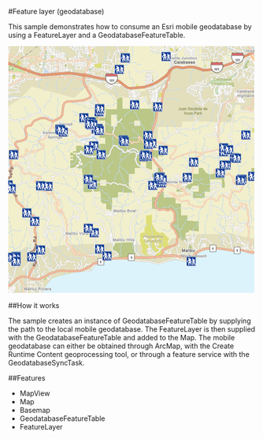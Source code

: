 #Feature layer (geodatabase)

This sample demonstrates how to consume an Esri mobile geodatabase by using a FeatureLayer and a GeodatabaseFeatureTable.

![](screenshot.png)

##How it works

The sample creates an instance of GeodatabaseFeatureTable by supplying the path to the local mobile geodatabase. The FeatureLayer is then supplied with the GeodatabaseFeatureTable and added to the Map. The mobile geodatabase can either be obtained through ArcMap, with the Create Runtime Content geoprocessing tool, or through a feature service with the GeodatabaseSyncTask.

##Features
- MapView
- Map
- Basemap
- GeodatabaseFeatureTable
- FeatureLayer
